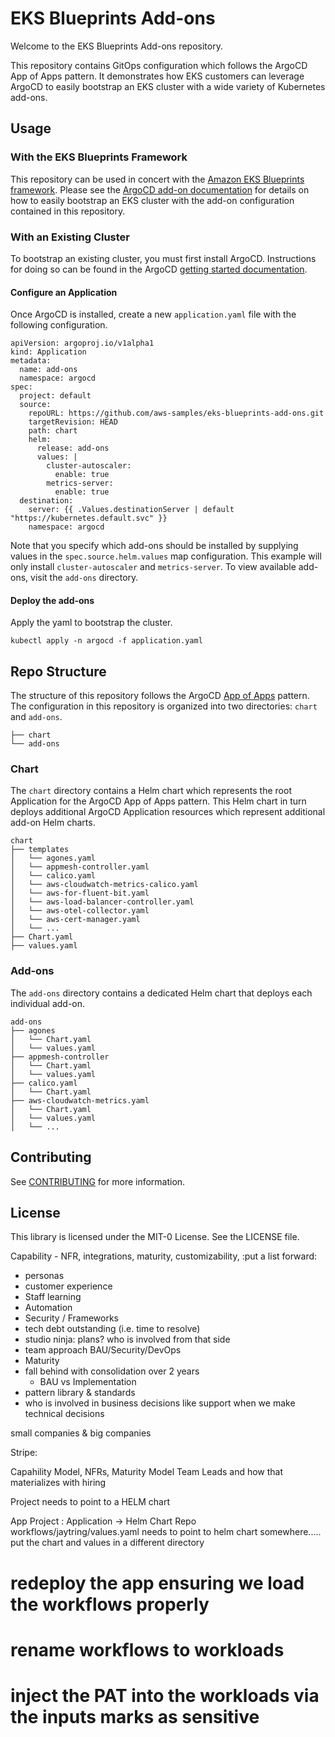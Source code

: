 # EKS Blueprints Add-ons

Welcome to the EKS Blueprints Add-ons repository.

This repository contains GitOps configuration which follows the ArgoCD App of Apps pattern. It demonstrates how EKS customers can leverage ArgoCD to easily bootstrap an EKS cluster with a wide variety of Kubernetes add-ons.

## Usage

### With the EKS Blueprints Framework

This repository can be used in concert with the [Amazon EKS Blueprints framework](https://github.com/aws-ia/terraform-aws-eks-blueprints). Please see the [ArgoCD add-on documentation](https://argo-cd.readthedocs.io/en/stable/operator-manual/declarative-setup/#app-of-apps) for details on how to easily bootstrap an EKS cluster with the add-on configuration contained in this repository.

### With an Existing Cluster

To bootstrap an existing cluster, you must first install ArgoCD. Instructions for doing so can be found in the ArgoCD [getting started documentation](https://argo-cd.readthedocs.io/en/stable/getting_started/).

#### Configure an Application

Once ArgoCD is installed, create a new `application.yaml` file with the following configuration.

```
apiVersion: argoproj.io/v1alpha1
kind: Application
metadata:
  name: add-ons
  namespace: argocd
spec:
  project: default
  source:
    repoURL: https://github.com/aws-samples/eks-blueprints-add-ons.git
    targetRevision: HEAD
    path: chart
    helm:
      release: add-ons
      values: |
        cluster-autoscaler:
          enable: true
        metrics-server:
          enable: true
  destination:
    server: {{ .Values.destinationServer | default "https://kubernetes.default.svc" }}
    namespace: argocd
```

Note that you specify which add-ons should be installed by supplying values in the `spec.source.helm.values` map configuration. This example will only install `cluster-autoscaler` and `metrics-server`. To view available add-ons, visit the `add-ons` directory.

#### Deploy the add-ons

Apply the yaml to bootstrap the cluster.

```
kubectl apply -n argocd -f application.yaml
```

## Repo Structure

The structure of this repository follows the ArgoCD [App of Apps](https://argo-cd.readthedocs.io/en/stable/operator-manual/declarative-setup/#app-of-apps) pattern. The configuration in this repository is organized into two directories: `chart` and `add-ons`.

```
├── chart
└── add-ons
```

### Chart

The `chart` directory contains a Helm chart which represents the root Application for the ArgoCD App of Apps pattern. This Helm chart in turn deploys additional ArgoCD Application resources which represent additional add-on Helm charts.

```
chart
├── templates
│   └── agones.yaml
│   └── appmesh-controller.yaml
│   └── calico.yaml
│   └── aws-cloudwatch-metrics-calico.yaml
│   └── aws-for-fluent-bit.yaml
│   └── aws-load-balancer-controller.yaml
│   └── aws-otel-collector.yaml
│   └── aws-cert-manager.yaml
│   └── ...
├── Chart.yaml
├── values.yaml
```

### Add-ons

The `add-ons` directory contains a dedicated Helm chart that deploys each individual add-on.

```
add-ons
├── agones
│   └── Chart.yaml
│   └── values.yaml
├── appmesh-controller
│   └── Chart.yaml
│   └── values.yaml
├── calico.yaml
│   └── Chart.yaml
├── aws-cloudwatch-metrics.yaml
│   └── Chart.yaml
│   └── values.yaml
│   └── ...
```

## Contributing

See [CONTRIBUTING](CONTRIBUTING.md#security-issue-notifications) for more information.

## License

This library is licensed under the MIT-0 License. See the LICENSE file.


Capability - NFR, integrations, maturity, customizability, 
:put a list forward:

- personas
- customer experience
 - Staff learning
 - Automation
 - Security / Frameworks
 - tech debt outstanding (i.e. time to resolve)
 - studio ninja: plans? who is involved from that side
 - team approach BAU/Security/DevOps
 - Maturity
 - fall behind with consolidation over 2 years
   - BAU vs Implementation
- pattern library & standards
- who is involved in business decisions like support when we make technical decisions

small companies & big companies

Stripe: 

Capahility Model, NFRs, Maturity Model
Team Leads and how that materializes with hiring

Project needs to point to a HELM chart

App Project : Application -> Helm Chart Repo
 workflows/jaytring/values.yaml needs to point to helm chart somewhere.....
 put the chart and values in a different directory


# redeploy the app ensuring we load the workflows properly
# rename workflows to workloads
# inject the PAT into the workloads via the inputs marks as sensitive

